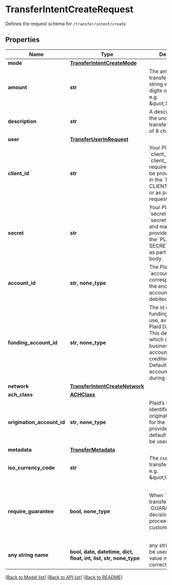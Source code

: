 # TransferIntentCreateRequest

Defines the request schema for `/transfer/intent/create`

## Properties
Name | Type | Description | Notes
------------ | ------------- | ------------- | -------------
**mode** | [**TransferIntentCreateMode**](TransferIntentCreateMode.md) |  | 
**amount** | **str** | The amount of the transfer (decimal string with two digits of precision e.g. \&quot;10.00\&quot;). | 
**description** | **str** | A description for the underlying transfer. Maximum of 8 characters. | 
**user** | [**TransferUserInRequest**](TransferUserInRequest.md) |  | 
**client_id** | **str** | Your Plaid API &#x60;client_id&#x60;. The &#x60;client_id&#x60; is required and may be provided either in the &#x60;PLAID-CLIENT-ID&#x60; header or as part of a request body. | [optional] 
**secret** | **str** | Your Plaid API &#x60;secret&#x60;. The &#x60;secret&#x60; is required and may be provided either in the &#x60;PLAID-SECRET&#x60; header or as part of a request body. | [optional] 
**account_id** | **str, none_type** | The Plaid &#x60;account_id&#x60; corresponding to the end-user account that will be debited or credited. | [optional] 
**funding_account_id** | **str, none_type** | The id of the funding account to use, available in the Plaid Dashboard. This determines which of your business checking accounts will be credited or debited. Defaults to the account configured during onboarding. | [optional] 
**network** | [**TransferIntentCreateNetwork**](TransferIntentCreateNetwork.md) |  | [optional] 
**ach_class** | [**ACHClass**](ACHClass.md) |  | [optional] 
**origination_account_id** | **str, none_type** | Plaid’s unique identifier for the origination account for the intent. If not provided, the default account will be used. | [optional] 
**metadata** | [**TransferMetadata**](TransferMetadata.md) |  | [optional] 
**iso_currency_code** | **str** | The currency of the transfer amount, e.g. \&quot;USD\&quot; | [optional] 
**require_guarantee** | **bool, none_type** | When &#x60;true&#x60;, the transfer requires a &#x60;GUARANTEED&#x60; decision by Plaid to proceed (Guarantee customers only). | [optional]  if omitted the server will use the default value of False
**any string name** | **bool, date, datetime, dict, float, int, list, str, none_type** | any string name can be used but the value must be the correct type | [optional]

[[Back to Model list]](../README.md#documentation-for-models) [[Back to API list]](../README.md#documentation-for-api-endpoints) [[Back to README]](../README.md)



